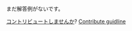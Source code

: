 
まだ解答例がないです。

[コントリビュートしませんか](https://github.com/BFEdev/BFE.dev-solutions/blob/main/react/useFocus_ja.md)?  [Contribute guidline](https://github.com/BFEdev/BFE.dev-solutions#how-to-contribute)
